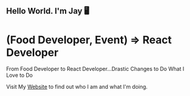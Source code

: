 ## Hello World. I'm Jay :desktop_computer:

# (Food Developer, Event) => React Developer

From Food Developer to React Developer...Drastic Changes to Do What I Love to Do

Visit My [Website](https://jaylee.io/) to find out who I am and what I'm doing.

<!---
BlueJayLeeFly/BlueJayLeeFly is a ✨ special ✨ repository because its `README.md` (this file) appears on your GitHub profile.
You can click the Preview link to take a look at your changes.
--->
